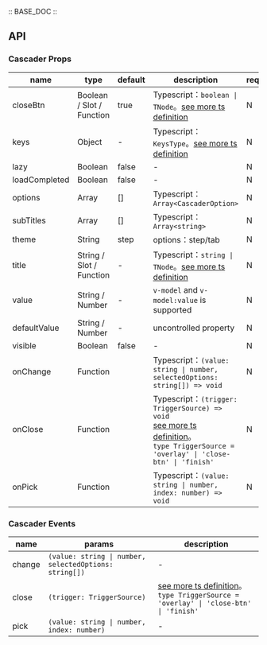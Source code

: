 :: BASE_DOC ::

## API
### Cascader Props

name | type | default | description | required
-- | -- | -- | -- | --
closeBtn | Boolean / Slot / Function | true | Typescript：`boolean \| TNode`。[see more ts definition](https://github.com/Tencent/tdesign-mobile-vue/blob/develop/src/common.ts) | N
keys | Object | - | Typescript：`KeysType`。[see more ts definition](https://github.com/Tencent/tdesign-mobile-vue/blob/develop/src/common.ts) | N
lazy | Boolean | false | \- | N
loadCompleted | Boolean | false | \- | N
options | Array | [] | Typescript：`Array<CascaderOption>` | N
subTitles | Array | [] | Typescript：`Array<string>` | N
theme | String | step | options：step/tab | N
title | String / Slot / Function | - | Typescript：`string \| TNode`。[see more ts definition](https://github.com/Tencent/tdesign-mobile-vue/blob/develop/src/common.ts) | N
value | String / Number | - | `v-model` and `v-model:value` is supported | N
defaultValue | String / Number | - | uncontrolled property | N
visible | Boolean | false | \- | N
onChange | Function |  | Typescript：`(value: string \| number, selectedOptions: string[]) => void`<br/> | N
onClose | Function |  | Typescript：`(trigger: TriggerSource) => void`<br/>[see more ts definition](https://github.com/Tencent/tdesign-mobile-vue/tree/develop/src/cascader/type.ts)。<br/>`type TriggerSource = 'overlay' \| 'close-btn' \| 'finish'`<br/> | N
onPick | Function |  | Typescript：`(value: string \| number, index: number) => void`<br/> | N

### Cascader Events

name | params | description
-- | -- | --
change | `(value: string \| number, selectedOptions: string[])` | \-
close | `(trigger: TriggerSource)` | [see more ts definition](https://github.com/Tencent/tdesign-mobile-vue/tree/develop/src/cascader/type.ts)。<br/>`type TriggerSource = 'overlay' \| 'close-btn' \| 'finish'`<br/>
pick | `(value: string \| number, index: number)` | \-
